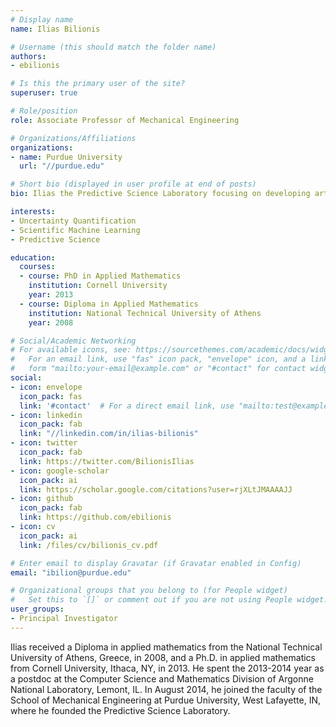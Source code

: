 ```yaml
---
# Display name
name: Ilias Bilionis

# Username (this should match the folder name)
authors:
- ebilionis

# Is this the primary user of the site?
superuser: true

# Role/position
role: Associate Professor of Mechanical Engineering

# Organizations/Affiliations
organizations:
- name: Purdue University
  url: "//purdue.edu"

# Short bio (displayed in user profile at end of posts)
bio: Ilias the Predictive Science Laboratory focusing on developing artificial intelligence technologies for accelerating the engineering innovation.

interests:
- Uncertainty Quantification
- Scientific Machine Learning
- Predictive Science

education:
  courses:
  - course: PhD in Applied Mathematics
    institution: Cornell University
    year: 2013
  - course: Diploma in Applied Mathematics
    institution: National Technical University of Athens
    year: 2008

# Social/Academic Networking
# For available icons, see: https://sourcethemes.com/academic/docs/widgets/#icons
#   For an email link, use "fas" icon pack, "envelope" icon, and a link in the
#   form "mailto:your-email@example.com" or "#contact" for contact widget.
social:
- icon: envelope
  icon_pack: fas
  link: '#contact'  # For a direct email link, use "mailto:test@example.org".
- icon: linkedin
  icon_pack: fab
  link: "//linkedin.com/in/ilias-bilionis"
- icon: twitter
  icon_pack: fab
  link: https://twitter.com/BilionisIlias
- icon: google-scholar
  icon_pack: ai
  link: https://scholar.google.com/citations?user=rjXLtJMAAAAJJ
- icon: github
  icon_pack: fab
  link: https://github.com/ebilionis
- icon: cv
  icon_pack: ai
  link: /files/cv/bilionis_cv.pdf

# Enter email to display Gravatar (if Gravatar enabled in Config)
email: "ibilion@purdue.edu"

# Organizational groups that you belong to (for People widget)
#   Set this to `[]` or comment out if you are not using People widget.  
user_groups:
- Principal Investigator
---
```

Ilias received a Diploma in applied mathematics from the National Technical University of Athens, Greece, in 2008, and a Ph.D. in applied mathematics from Cornell University, Ithaca, NY, in 2013. He spent the 2013-2014 year as a postdoc at the Computer Science and Mathematics Division of Argonne National Laboratory, Lemont, IL. In August 2014, he joined the faculty of the School of Mechanical Engineering at Purdue University, West Lafayette, IN, where he founded the Predictive Science Laboratory.
